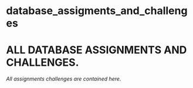 # database_assigments_and_challenges
# ALL DATABASE ASSIGNMENTS AND CHALLENGES.

*All assignments challenges are contained here.*
